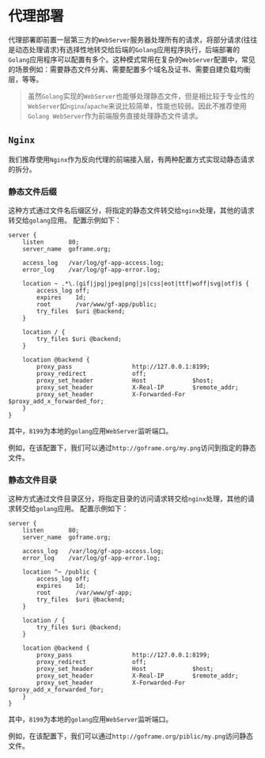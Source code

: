 # 代理部署

代理部署即前置一层第三方的`WebServer`服务器处理所有的请求，将部分请求(往往是动态处理请求)有选择性地转交给后端的`Golang`应用程序执行，后端部署的`Golang`应用程序可以配置有多个。这种模式常用在复杂的`WebServer`配置中，常见的场景例如：需要静态文件分离、需要配置多个域名及证书、需要自建负载均衡层，等等。

> 虽然`Golang`实现的`WebServer`也能够处理静态文件，但是相比较于专业性的`WebServer`如`nginx`/`apache`来说比较简单，性能也较弱。因此不推荐使用`Golang WebServer`作为前端服务直接处理静态文件请求。

## `Nginx`

我们推荐使用`Nginx`作为反向代理的前端接入层，有两种配置方式实现动静态请求的拆分。

### 静态文件后缀
这种方式通过文件名后缀区分，将指定的静态文件转交给`nginx`处理，其他的请求转交给`golang`应用。
配置示例如下：
```nginx
server {
    listen       80;
    server_name  goframe.org;

    access_log   /var/log/gf-app-access.log;
    error_log    /var/log/gf-app-error.log;

    location ~ .*\.(gif|jpg|jpeg|png|js|css|eot|ttf|woff|svg|otf)$ {
        access_log off;
        expires    1d;
        root       /var/www/gf-app/public;
        try_files  $uri @backend;
    }

    location / {
        try_files $uri @backend;
    }

    location @backend {
        proxy_pass                 http://127.0.0.1:8199;
        proxy_redirect             off;
        proxy_set_header           Host             $host;
        proxy_set_header           X-Real-IP        $remote_addr;
        proxy_set_header           X-Forwarded-For  $proxy_add_x_forwarded_for;
    }
}
```
其中，`8199`为本地的`golang`应用`WebServer`监听端口。

例如，在该配置下，我们可以通过`http://goframe.org/my.png`访问到指定的静态文件。

### 静态文件目录
这种方式通过文件目录区分，将指定目录的访问请求转交给`nginx`处理，其他的请求转交给`golang`应用。
配置示例如下：
```nginx
server {
    listen       80;
    server_name  goframe.org;

    access_log   /var/log/gf-app-access.log;
    error_log    /var/log/gf-app-error.log;

    location ^~ /public {
        access_log off;
        expires    1d;
        root       /var/www/gf-app;
        try_files  $uri @backend;
    }

    location / {
        try_files $uri @backend;
    }

    location @backend {
        proxy_pass                 http://127.0.0.1:8199;
        proxy_redirect             off;
        proxy_set_header           Host             $host;
        proxy_set_header           X-Real-IP        $remote_addr;
        proxy_set_header           X-Forwarded-For  $proxy_add_x_forwarded_for;
    }
}
```
其中，`8199`为本地的`golang`应用`WebServer`监听端口。

例如，在该配置下，我们可以通过`http://goframe.org/piblic/my.png`访问静态文件。